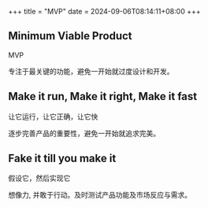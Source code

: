 +++
title = "MVP"
date =  2024-09-06T08:14:11+08:00
+++

## Minimum Viable Product

MVP

专注于最关键的功能，避免一开始就过度设计和开发。

## Make it run, Make it right, Make it fast

让它运行，让它正确，让它快

逐步完善产品的重要性，避免一开始就追求完美。

## Fake it till you make it

假设它，然后实现它

想像力, 并敢于行动。及时测试产品功能及市场反应与需求。
